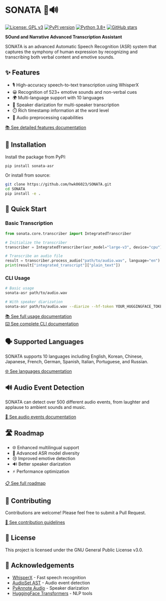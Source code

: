 # SONATA 🎵🔊

[![License: GPL v3](https://img.shields.io/badge/License-GPLv3-blue.svg)](https://www.gnu.org/licenses/gpl-3.0)
[![PyPI version](https://badge.fury.io/py/sonata-asr.svg)](https://badge.fury.io/py/sonata-asr)
[![Python 3.8+](https://img.shields.io/badge/python-3.8+-blue.svg)](https://www.python.org/downloads/)
[![GitHub stars](https://img.shields.io/github/stars/hwk06023/SONATA?style=social)](https://github.com/hwk06023/SONATA/stargazers)

**SOund and Narrative Advanced Transcription Assistant**

SONATA is an advanced Automatic Speech Recognition (ASR) system that captures the symphony of human expression by recognizing and transcribing both verbal content and emotive sounds.

## ✨ Features

- 🎙️ High-accuracy speech-to-text transcription using WhisperX
- 😀 Recognition of 523+ emotive sounds and non-verbal cues
- 🌍 Multi-language support with 10 languages
- 👥 Speaker diarization for multi-speaker transcription
- ⏱️ Rich timestamp information at the word level
- 🔄 Audio preprocessing capabilities

[📚 See detailed features documentation](docs/FEATURES.md)

## 🚀 Installation

Install the package from PyPI:

```bash
pip install sonata-asr
```

Or install from source:

```bash
git clone https://github.com/hwk06023/SONATA.git
cd SONATA
pip install -e .
```

## 📖 Quick Start

### Basic Transcription

```python
from sonata.core.transcriber import IntegratedTranscriber

# Initialize the transcriber
transcriber = IntegratedTranscriber(asr_model="large-v3", device="cpu")

# Transcribe an audio file
result = transcriber.process_audio("path/to/audio.wav", language="en")
print(result["integrated_transcript"]["plain_text"])
```

### CLI Usage

```bash
# Basic usage
sonata-asr path/to/audio.wav

# With speaker diarization
sonata-asr path/to/audio.wav --diarize --hf-token YOUR_HUGGINGFACE_TOKEN
```

[📚 See full usage documentation](docs/USAGE.md)  
[⌨️ See complete CLI documentation](docs/CLI.md)

## 🗣️ Supported Languages

SONATA supports 10 languages including English, Korean, Chinese, Japanese, French, German, Spanish, Italian, Portuguese, and Russian.

[🌐 See languages documentation](docs/LANGUAGES.md)

## 🔊 Audio Event Detection

SONATA can detect over 500 different audio events, from laughter and applause to ambient sounds and music.

[🎵 See audio events documentation](docs/AUDIO_EVENTS.md)

## 🛣️ Roadmap

- 🌐 Enhanced multilingual support
- 🧠 Advanced ASR model diversity
- 😢 Improved emotive detection
- 🔊 Better speaker diarization
- ⚡ Performance optimization

[📋 See full roadmap](docs/ROADMAP.md)

## 🤝 Contributing

Contributions are welcome! Please feel free to submit a Pull Request.

[📝 See contribution guidelines](docs/CONTRIBUTING.md)

## 📄 License

This project is licensed under the GNU General Public License v3.0.

## 🙏 Acknowledgements

- [WhisperX](https://github.com/m-bain/whisperX) - Fast speech recognition
- [AudioSet AST](https://github.com/YuanGongND/ast) - Audio event detection
- [PyAnnote Audio](https://github.com/pyannote/pyannote-audio) - Speaker diarization
- [HuggingFace Transformers](https://github.com/huggingface/transformers) - NLP tools